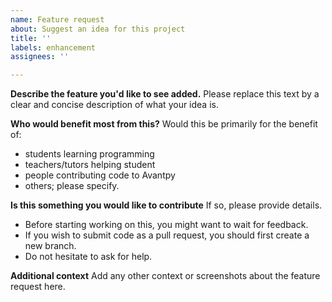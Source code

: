 ```yaml
---
name: Feature request
about: Suggest an idea for this project
title: ''
labels: enhancement
assignees: ''

---
```


**Describe the feature you'd like to see added.**
Please replace this text by a clear and concise description of what 
your idea is.

**Who would benefit most from this?**
Would this be primarily for the benefit of:
  - students learning programming
  - teachers/tutors helping student
  - people contributing code to Avantpy
  - others; please specify.

**Is this something you would like to contribute**
If so, please provide details. 
  - Before starting working on this, you might want to wait for feedback. 
  - If you wish to submit code as a pull request, you should first 
    create a new branch.
  - Do not hesitate to ask for help.

**Additional context**
Add any other context or screenshots about the feature request here.
